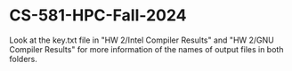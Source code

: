 # CS-581-HPC-Fall-2024

Look at the key.txt file in "HW 2/Intel Compiler Results" and "HW 2/GNU Compiler Results" for more information of the names of output files in both folders.